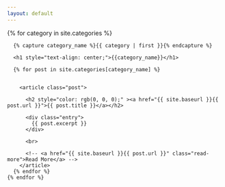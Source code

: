 ```yaml
---
layout: default
---
```


<link rel="stylesheet" href="/assets/css/style.css">

<div class="posts">
  {% for category in site.categories %}

      {% capture category_name %}{{ category | first }}{% endcapture %}

	  <h1 style="text-align: center;">{{category_name}}</h1>

	  {% for post in site.categories[category_name] %}


	    <article class="post">

	      <h2 style="color: rgb(0, 0, 0);" ><a href="{{ site.baseurl }}{{ post.url }}">{{ post.title }}</a></h2>

	      <div class="entry">
	        {{ post.excerpt }}
	      </div>

	  	  <br>

	      <!-- <a href="{{ site.baseurl }}{{ post.url }}" class="read-more">Read More</a> -->
	    </article>
	  {% endfor %}
	{% endfor %}
</div>